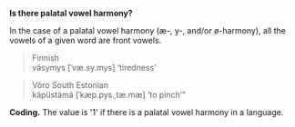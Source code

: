 **Is there palatal vowel harmony?**

In the case of a palatal vowel harmony (æ-, y-, and/or ø-harmony), all the vowels of a given word are front vowels.

>Finnish<br/>
>väsymys [ˈvæ.sy.mys] ‘tiredness’

>Võro South Estonian<br/>
>käpüstämä [ˈkæp.pys.ˌtæ.mæ] ‘to pinch’"

**Coding.** The value is '1' if there is a palatal vowel harmony in a language.
